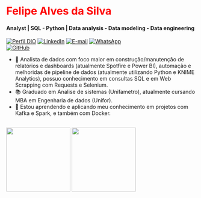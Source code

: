 <h1> 
  <a href="https://www.linkedin.com/in/felipealvss/" style="color: #f00 !important; text-decoration: none; color: inherit;">
    <span>Felipe Alves da Silva</span>
  </a>
</h1>

#### Analyst | SQL - Python | Data analysis - Data modeling - Data engineering

[![Perfil DIO](https://img.shields.io/badge/-Meu%20Perfil%20na%20DIO-0077B5?style=for-the-badge&logo=gitbook&logoColor=white)](https://www.dio.me/users/felipe_alvessilva)
[![LinkedIn](https://img.shields.io/badge/linkedin-%230077B5.svg?style=for-the-badge&logo=linkedin&logoColor=white)](https://www.linkedin.com/in/felipealvss/)
[![E-mail](https://img.shields.io/badge/-Email-0077B5?style=for-the-badge&logo=microsoft-outlook&logoColor=white)](mailto:felipealvss.95@hotmail.com)
[![WhatsApp](https://img.shields.io/badge/WhatsApp-0077B5?style=for-the-badge&logo=whatsapp&logoColor=white)](https://wa.me/55+85+989599637)  
[![GitHub](https://img.shields.io/badge/GitHub-0077B5?style=for-the-badge&logo=github&logoColor=white)](https://github.com/felipealvss)

- 🔭 Analista de dados com foco maior em construção/manutenção de relatórios e dashboards (atualmente Spotfire e Power BI), automação e melhoridas de pipeline de dados (atualmente utilizando Python e KNIME Analytics), possuo conhecimento em consultas SQL e em Web Scrapping com Requests e Selenium.
- 📚 Graduado em Analise de sistemas (Unifametro), atualmente cursando MBA em Engenharia de dados (Unifor).
- 🌱 Estou aprendendo e aplicando meu conhecimento em projetos com Kafka e Spark, e também com Docker.

##

<div>
  <img height="170px" src="https://github-readme-stats.vercel.app/api?username=felipealvss&show_icons=true&theme=radical"/>
  <img height="170px" src="https://github-readme-stats.vercel.app/api/top-langs/?username=felipealvss&theme=radical&layout=compact"/>
</div>

